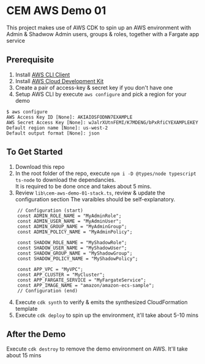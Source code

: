 # CEM AWS Demo 01

This project makes use of AWS CDK to spin up an AWS environment with Admin & Shadwow Admin users, groups & roles, together with a Fargate app service 

## Prerequisite
1. Install [AWS CLI Client](https://docs.aws.amazon.com/cli/latest/userguide/install-cliv2.html)
2. Install [AWS Cloud Development Kit](https://aws.amazon.com/cdk/)
3. Create a pair of access-key & secret key if you don't have one
4. Setup AWS CLI by execute `aws configure` and pick a region for your demo
```
$ aws configure
AWS Access Key ID [None]: AKIAIOSFODNN7EXAMPLE
AWS Secret Access Key [None]: wJalrXUtnFEMI/K7MDENG/bPxRfiCYEXAMPLEKEY
Default region name [None]: us-west-2
Default output format [None]: json
```


## To Get Started
1. Download this repo
2. In the root folder of the repo, execute `npm i -D @types/node typescript ts-node` to download the dependancies.   
   It is required to be done once and takes about 5 mins.
3. Review `lib\cem-aws-demo-01-stack.ts`, review & update the configuration section
   The varaibles should be self-explanatory.
```
    // Configuration (start)
    const ADMIN_ROLE_NAME = "MyAdminRole";
    const ADMIN_USER_NAME = "MyAdminUser";
    const ADMIN_GROUP_NAME = "MyAdminGroup";
    const ADMIN_POLICY_NAME = "MyAdminPolicy";

    const SHADOW_ROLE_NAME = "MyShadowRole";
    const SHADOW_USER_NAME = "MyShadowUser";
    const SHADOW_GROUP_NAME = "MyShadowGroup";
    const SHADOW_POLICY_NAME = "MyShadowPolicy";

    const APP_VPC = "MyVPC";
    const APP_CLUSTER = "MyCluster";
    const APP_FARGATE_SERVICE = "MyFargateService";
    const APP_IMAGE_NAME = "amazon/amazon-ecs-sample";
    // Configuration (end)
```
4. Execute `cdk synth` to verify & emits the synthesized CloudFormation template
5. Execute `cdk deploy` to spin up the environment, it'll take about 5-10 mins

## After the Demo
Execute `cdk destroy` to remove the demo environment on AWS.   It'll take about 15 mins
